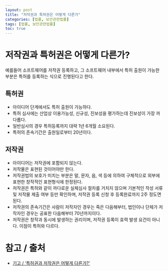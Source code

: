 ```yaml
---
layout: post
title: "저작권과 특허권은 어떻게 다른가"
categories: [법률, 보안관련법률]
tags: [법률, 보안관련법률]
toc: true
---
```


# 저작권과 특허권은 어떻게 다른가?
예를들어 소프트웨어를 저작권 등록하고, 그 소프트웨어 내부에서 특허 출원이 가능한 부분은 특허를 등록하는 식으로 진행된다고 한다. 

## 특허권
- 아이디어 단계에서도 특허 출원이 가능하다. 
- 특허 심사에는 산업상 이용가능성, 신규성, 진보성을 평가하는데 진보성이 가장 까다롭다. 
- 일반심사의 경우 특허등록까지 대략 1년 6개월 소요된다. 
- 특허의 존속기간은 출원일로부터 20년이다. 

## 저작권
- 아이디어는 저작권에 포함되지 않는다. 
- 저작물은 표현된 것이어야만 한다. 
- 저작권법의 보호가 미치는 부분은 말, 문자, 음, 색 등에 의하여 구체적으로 외부에 표현한 창작적인 표현형식에 한정된다. 
- 저작권은 특허와 같이 까다로운 실체심사 절차를 거치지 않으며 기본적인 작성 서류 및 저작물 제출 여부 등만 확인하며, 저작권 등록 신청 후 등록완료까지 2주 정도면 된다.
- 저작권의 존속기간은 사람이 저작자인 경우는 죽은 다음해부터, 법인이나 단체가 저작자인 경우는 공표한 다음해부터 70년까지이다.
- 저작권은 창작과 동시에 발생하는 권리이며, 저작권 등록이 효력 발생 요건이 아니다. 이점이 특허와 다르다.



# 참고 / 출처
- [기고 / ‘특허권과 저작권은 어떻게 다른가?’](http://www.seoulilbo.com/news/articleView.html?idxno=525272)